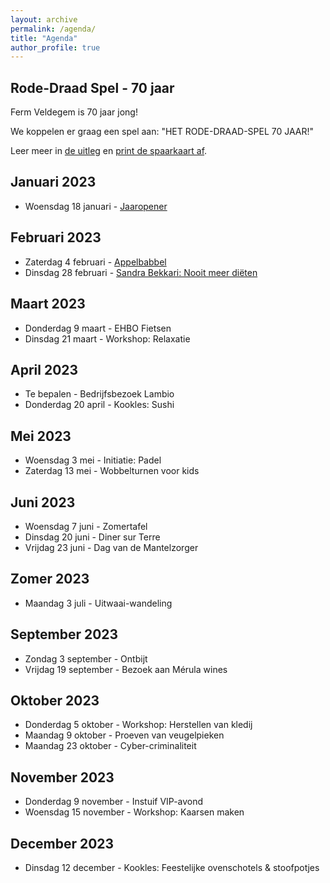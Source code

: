 ```yaml
---
layout: archive
permalink: /agenda/
title: "Agenda"
author_profile: true
---
```


## Rode-Draad Spel - 70 jaar

Ferm Veldegem is 70 jaar jong!

We koppelen er graag een spel aan: "HET RODE-DRAAD-SPEL 70 JAAR!"

Leer meer in [de uitleg](/assets/media/agenda/Rode-draad-spel-info.pdf) en [print de spaarkaart af](/assets/media/agenda/Rode-draad-spel-spaarkaart.pdf).

## Januari 2023

- Woensdag 18 januari - [Jaaropener](/assets/media/agenda/2023-01-jaaropener.pdf)

## Februari 2023

- Zaterdag 4 februari - [Appelbabbel](/assets/media/agenda/2023-02-appelbabbel.pdf)
- Dinsdag 28 februari - [Sandra Bekkari: Nooit meer diëten](/assets/media/agenda/2023-02-sandra-bekkari.jpg)

## Maart 2023

- Donderdag 9 maart - EHBO Fietsen
- Dinsdag 21 maart - Workshop: Relaxatie

## April 2023

- Te bepalen - Bedrijfsbezoek Lambio
- Donderdag 20 april - Kookles: Sushi

## Mei 2023

- Woensdag 3 mei - Initiatie: Padel
- Zaterdag 13 mei - Wobbelturnen voor kids

## Juni 2023

- Woensdag 7 juni - Zomertafel
- Dinsdag 20 juni - Diner sur Terre
- Vrijdag 23 juni - Dag van de Mantelzorger

## Zomer 2023

- Maandag 3 juli - Uitwaai-wandeling

## September 2023

- Zondag 3 september - Ontbijt
- Vrijdag 19 september - Bezoek aan Mérula wines

## Oktober 2023

- Donderdag 5 oktober - Workshop: Herstellen van kledij
- Maandag 9 oktober - Proeven van veugelpieken
- Maandag 23 oktober - Cyber-criminaliteit

## November 2023

- Donderdag 9 november - Instuif VIP-avond
- Woensdag 15 november - Workshop: Kaarsen maken

## December 2023

- Dinsdag 12 december - Kookles: Feestelijke ovenschotels & stoofpotjes